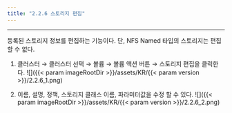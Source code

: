 ```yaml
---
title: "2.2.6 스토리지 편집"
---
```


---
등록된 스토리지 정보를 편집하는 기능이다. 단, NFS Named 타입의 스토리지는 편집할 수 없다.

1. 클러스터 → 클러스터 선택 → 볼륨 → 볼륨 액션 버튼 → 스토리지 편집을 클릭한다.
    ![]({{< param imageRootDir >}}/assets/KR/{{< param version >}}/2.2.6_1.png)

2. 이름, 설명, 정책, 스토리지 클래스 이름, 파라미터값을 수정 할 수 있다.
    ![]({{< param imageRootDir >}}/assets/KR/{{< param version >}}/2.2.6_2.png)
